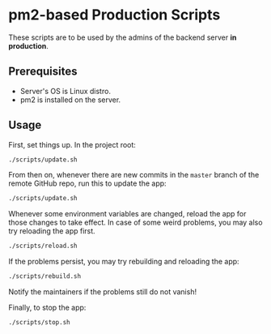 # pm2-based Production Scripts

These scripts are to be used by
the admins of the backend server
**in production**.

## Prerequisites

- Server's OS is Linux distro.
- pm2 is installed on the server.

## Usage

First, set things up. In the project root:

```sh
./scripts/update.sh
```

From then on, whenever there are new commits
in the `master` branch of the remote GitHub
repo, run this to update the app:

```sh
./scripts/update.sh
```

Whenever some environment variables are
changed, reload the app for those changes
to take effect. In case of some weird
problems, you may also try reloading the app
first.

```sh
./scripts/reload.sh
```

If the problems persist, you may try
rebuilding and reloading the app:

```sh
./scripts/rebuild.sh
```

Notify the maintainers if the problems
still do not vanish!

Finally, to stop the app:

```sh
./scripts/stop.sh
```
